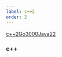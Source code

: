 ```yaml
---
label: c++2
order: 2
---
```


<div class="tab-wrapper"><a href="/doc_to/en/guides/c++.md" class='active'>c++2</a><a href="/doc_to/en/guides/index.md" >Go3000</a><a href="/doc_to/en/guides/java.md" >Java22</a></div>

### c++
